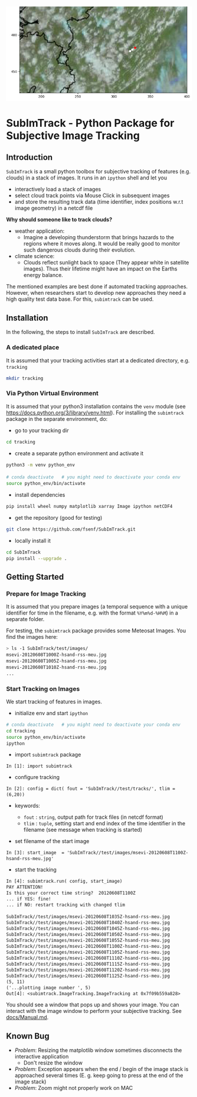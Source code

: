 ![Example Track](docs/example-track.jpg)
# SubImTrack - Python Package for Subjective Image Tracking

## Introduction
`SubImTrack` is a small python toolbox for subjective tracking of features (e.g. clouds) in a stack of images. It runs in an `ipython` shell and let you 

* interactively load a stack of images
* select cloud track points via Mouse Click in subsequent images
* and store the resulting track data (time identifier, index positions w.r.t image geometry) in a netcdf file

**Why should someone like to track clouds?**

* weather application: 
  * Imagine a developing thunderstorm that brings hazards to the regions where it moves along. It would be really good to monitor such dangerous clouds during their evolution.
* climate science: 
  * Clouds reflect sunlight back to space (They appear white in satellite images). Thus their lifetime might have an impact on the Earths energy balance.

The mentioned examples are best done if automated tracking approaches. However, when researchers start to develop new approaches they need a high quality test data base. For this, `subimtrack` can be used. 


## Installation
In the following, the steps to install `SubImTrack` are described.

### A dedicated place
It is assumed that your tracking activities start at a dedicated directory, e.g. `tracking`

```bash
mkdir tracking
```

### Via Python Virtual Environment
It is assumed that your python3 installation contains the `venv` module 
(see https://docs.python.org/3/library/venv.html). For installing the 
`subimtrack` package in the separate environment, do: 

* go to your tracking dir
```bash
cd tracking
```

* create a separate python environment and activate it
```bash
python3 -m venv python_env

# conda deactivate   # you might need to deactivate your conda env
source python_env/bin/activate
```

* install dependencies
```bash
pip install wheel numpy matplotlib xarray Image ipython netCDF4
```

* get the repository (good for testing)
```bash
git clone https://github.com/fsenf/SubImTrack.git
```

* locally install it
```bash
cd SubImTrack
pip install --upgrade .
```


## Getting Started
### Prepare for Image Tracking
It is assumed that you prepare images (a temporal sequence with a unique identifier for time in the filename, 
e.g. with the format `%Y%m%d-%H%M`) in a separate folder. 

For testing, the `subimtrack` package provides some Meteosat Images. You find the images here:

```bash
> ls -1 SubImTrack/test/images/
msevi-20120608T1000Z-hsand-rss-meu.jpg
msevi-20120608T1005Z-hsand-rss-meu.jpg
msevi-20120608T1010Z-hsand-rss-meu.jpg
...
```

### Start Tracking on Images
We start tracking of features in images.

* initialize env and start `ipython`
```bash
# conda deactivate   # you might need to deactivate your conda env
cd tracking
source python_env/bin/activate
ipython
```

* import `subimtrack` package
```ipython
In [1]: import subimtrack                                                                                                                         
```

* configure tracking
```ipython
In [2]: config = dict( fout = 'SubImTrack//test/tracks/', tlim = (6,20))                                                                          
```

* keywords:
  * `fout` : `string`, output path for track files (in netcdf format)
  * `tlim` : `tuple`, setting start and end index of the time identifier in the filename (see message when tracking is started) 
             

* set filename of the start image
```ipython
In [3]: start_image  = 'SubImTrack//test/images/msevi-20120608T1100Z-hsand-rss-meu.jpg'                                                           
```

* start the tracking
```ipython
In [4]: subimtrack.run( config, start_image)                                                                                                      
PAY ATTENTION!
Is this your correct time string?  20120608T1100Z
... if YES: fine!
... if NO: restart tracking with changed tlim

SubImTrack//test/images/msevi-20120608T1035Z-hsand-rss-meu.jpg
SubImTrack//test/images/msevi-20120608T1040Z-hsand-rss-meu.jpg
SubImTrack//test/images/msevi-20120608T1045Z-hsand-rss-meu.jpg
SubImTrack//test/images/msevi-20120608T1050Z-hsand-rss-meu.jpg
SubImTrack//test/images/msevi-20120608T1055Z-hsand-rss-meu.jpg
SubImTrack//test/images/msevi-20120608T1100Z-hsand-rss-meu.jpg
SubImTrack//test/images/msevi-20120608T1105Z-hsand-rss-meu.jpg
SubImTrack//test/images/msevi-20120608T1110Z-hsand-rss-meu.jpg
SubImTrack//test/images/msevi-20120608T1115Z-hsand-rss-meu.jpg
SubImTrack//test/images/msevi-20120608T1120Z-hsand-rss-meu.jpg
SubImTrack//test/images/msevi-20120608T1125Z-hsand-rss-meu.jpg
(5, 11)
('...plotting image number ', 5)
Out[4]: <subimtrack.ImageTracking.ImageTracking at 0x7f09b559a828>

```

You should see a window that pops up and shows your image. You can interact with the image window to perform your subjective tracking. See [docs/Manual.md](docs/Manual.md).


## Known Bug
* _Problem_: Resizing the matplotlib window sometimes disconnects the interactive application
  * Don't resize the window
* _Problem_: Exception appears when the end / begin of the image stack is approached several times (E. g. keep going to press <Down Arrow> at the end of the image stack)
 * _Problem_: Zoom might not properly work on MAC
